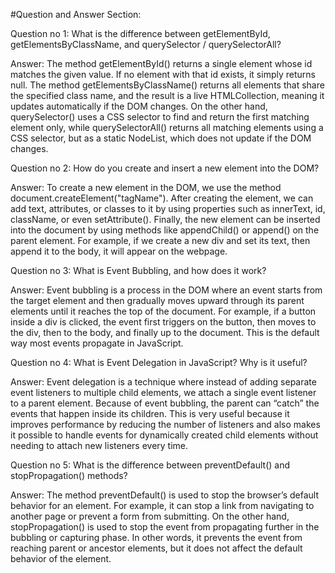#Question and Answer Section:

Question no 1: What is the difference between getElementById, getElementsByClassName, and querySelector / querySelectorAll?

Answer: The method getElementById() returns a single element whose id matches the given value. If no element with that id exists, it simply returns null. The method getElementsByClassName() returns all elements that share the specified class name, and the result is a live HTMLCollection, meaning it updates automatically if the DOM changes. On the other hand, querySelector() uses a CSS selector to find and return the first matching element only, while querySelectorAll() returns all matching elements using a CSS selector, but as a static NodeList, which does not update if the DOM changes.

Question no 2: How do you create and insert a new element into the DOM?

Answer: To create a new element in the DOM, we use the method document.createElement("tagName"). After creating the element, we can add text, attributes, or classes to it by using properties such as innerText, id, className, or even setAttribute(). Finally, the new element can be inserted into the document by using methods like appendChild() or append() on the parent element. For example, if we create a new div and set its text, then append it to the body, it will appear on the webpage.

Question no 3: What is Event Bubbling, and how does it work?

Answer: Event bubbling is a process in the DOM where an event starts from the target element and then gradually moves upward through its parent elements until it reaches the top of the document. For example, if a button inside a div is clicked, the event first triggers on the button, then moves to the div, then to the body, and finally up to the document. This is the default way most events propagate in JavaScript.

Question no 4: What is Event Delegation in JavaScript? Why is it useful?

Answer: Event delegation is a technique where instead of adding separate event listeners to multiple child elements, we attach a single event listener to a parent element. Because of event bubbling, the parent can “catch” the events that happen inside its children. This is very useful because it improves performance by reducing the number of listeners and also makes it possible to handle events for dynamically created child elements without needing to attach new listeners every time.

Question no 5: What is the difference between preventDefault() and stopPropagation() methods?

Answer: The method preventDefault() is used to stop the browser’s default behavior for an element. For example, it can stop a link from navigating to another page or prevent a form from submitting. On the other hand, stopPropagation() is used to stop the event from propagating further in the bubbling or capturing phase. In other words, it prevents the event from reaching parent or ancestor elements, but it does not affect the default behavior of the element.
